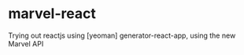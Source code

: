 marvel-react
============

Trying out reactjs using [yeoman] generator-react-app, using the new Marvel API
